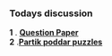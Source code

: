 ### Todays discussion ###

**1** . [**Question Paper**](https://drive.google.com/file/d/1JPgg8zH3JxsrI6C1tIawhLqXP4WtjSVG/view)   
**2** .[**Partik poddar puzzles**](http://pratikpoddarcse.blogspot.com/p/booksstudy-material.html)   
